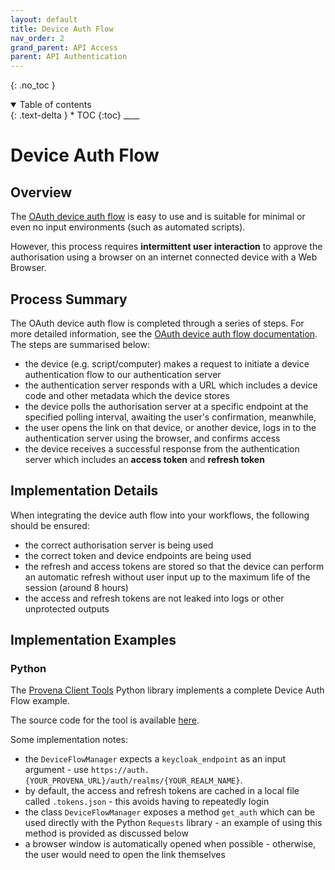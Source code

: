 ```yaml
---
layout: default
title: Device Auth Flow
nav_order: 2
grand_parent: API Access
parent: API Authentication
---
```


{: .no_toc }

<details  open markdown="block">
  <summary>
    Table of contents
  </summary>
{: .text-delta }
* TOC
{:toc}
____
</details>

# Device Auth Flow

## Overview

The [OAuth device auth flow](https://www.oauth.com/oauth2-servers/device-flow/) is easy to use and is suitable for minimal or even no input environments (such as automated scripts).

However, this process requires **intermittent user interaction** to approve the authorisation using a browser on an internet connected device with a Web Browser.

## Process Summary

The OAuth device auth flow is completed through a series of steps. For more detailed information, see the [OAuth device auth flow documentation](https://www.oauth.com/oauth2-servers/device-flow/). The steps are summarised below:

-   the device (e.g. script/computer) makes a request to initiate a device authentication flow to our authentication server
-   the authentication server responds with a URL which includes a device code and other metadata which the device stores
-   the device polls the authorisation server at a specific endpoint at the specified polling interval, awaiting the user's confirmation, meanwhile,
-   the user opens the link on that device, or another device, logs in to the authentication server using the browser, and confirms access
-   the device receives a successful response from the authentication server which includes an **access token** and **refresh token**

## Implementation Details

When integrating the device auth flow into your workflows, the following should be ensured:

-   the correct authorisation server is being used
-   the correct token and device endpoints are being used
-   the refresh and access tokens are stored so that the device can perform an automatic refresh without user input up to the maximum life of the session (around 8 hours)
-   the access and refresh tokens are not leaked into logs or other unprotected outputs

## Implementation Examples

### Python

The [Provena Client Tools](https://github.com/gbrrestoration/mds-is-client-tools) Python library implements a complete Device Auth Flow example.

The source code for the tool is available [here](https://github.com/gbrrestoration/mds-is-client-tools/blob/main/src/mdsisclienttools/auth/TokenManager.py).

Some implementation notes:

-   the `DeviceFlowManager` expects a `keycloak_endpoint` as an input argument - use `https://auth.{YOUR_PROVENA_URL}/auth/realms/{YOUR_REALM_NAME}`.
-   by default, the access and refresh tokens are cached in a local file called `.tokens.json` - this avoids having to repeatedly login
-   the class `DeviceFlowManager` exposes a method `get_auth` which can be used directly with the Python `Requests` library - an example of using this method is provided as discussed below
-   a browser window is automatically opened when possible - otherwise, the user would need to open the link themselves

